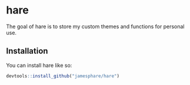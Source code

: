 
<!-- README.md is generated from README.Rmd. Please edit that file -->

# hare

<!-- badges: start -->
<!-- badges: end -->

The goal of hare is to store my custom themes and functions for personal
use.

## Installation

You can install hare like so:

``` r
devtools::install_github("jamesphare/hare")
```
